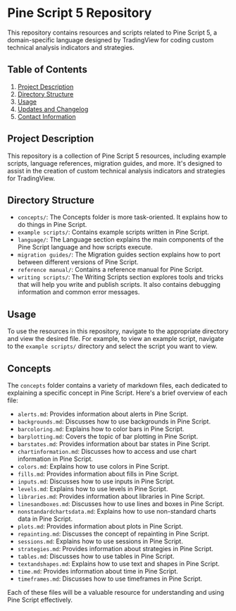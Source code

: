 # Pine Script 5 Repository

This repository contains resources and scripts related to Pine Script 5, a domain-specific language designed by TradingView for coding custom technical analysis indicators and strategies.

## Table of Contents

1. [Project Description](#project-description)
2. [Directory Structure](#directory-structure)
3. [Usage](#usage)
4. [Updates and Changelog](#updates-and-changelog)
5. [Contact Information](#contact-information)

## Project Description

This repository is a collection of Pine Script 5 resources, including example scripts, language references, migration guides, and more. It's designed to assist in the creation of custom technical analysis indicators and strategies for TradingView.

## Directory Structure

- `concepts/`: The Concepts folder is more task-oriented. It explains how to do things in Pine Script.
- `example scripts/`: Contains example scripts written in Pine Script.
- `language/`: The Language section explains the main components of the Pine Script language and how scripts execute.
- `migration guides/`: The Migration guides section explains how to port between different versions of Pine Script.
- `reference manual/`: Contains a reference manual for Pine Script.
- `writing scripts/`: The Writing Scripts section explores tools and tricks that will help you write and publish scripts. It also contains debugging information and common error messages.

## Usage

To use the resources in this repository, navigate to the appropriate directory and view the desired file. For example, to view an example script, navigate to the `example scripts/` directory and select the script you want to view.

## Concepts

The `concepts` folder contains a variety of markdown files, each dedicated to explaining a specific concept in Pine Script. Here's a brief overview of each file:

- `alerts.md`: Provides information about alerts in Pine Script.
- `backgrounds.md`: Discusses how to use backgrounds in Pine Script.
- `barcoloring.md`: Explains how to color bars in Pine Script.
- `barplotting.md`: Covers the topic of bar plotting in Pine Script.
- `barstates.md`: Provides information about bar states in Pine Script.
- `chartinformation.md`: Discusses how to access and use chart information in Pine Script.
- `colors.md`: Explains how to use colors in Pine Script.
- `fills.md`: Provides information about fills in Pine Script.
- `inputs.md`: Discusses how to use inputs in Pine Script.
- `levels.md`: Explains how to use levels in Pine Script.
- `libraries.md`: Provides information about libraries in Pine Script.
- `linesandboxes.md`: Discusses how to use lines and boxes in Pine Script.
- `nonstandardchartsdata.md`: Explains how to use non-standard charts data in Pine Script.
- `plots.md`: Provides information about plots in Pine Script.
- `repainting.md`: Discusses the concept of repainting in Pine Script.
- `sessions.md`: Explains how to use sessions in Pine Script.
- `strategies.md`: Provides information about strategies in Pine Script.
- `tables.md`: Discusses how to use tables in Pine Script.
- `textandshapes.md`: Explains how to use text and shapes in Pine Script.
- `time.md`: Provides information about time in Pine Script.
- `timeframes.md`: Discusses how to use timeframes in Pine Script.

Each of these files will be a valuable resource for understanding and using Pine Script effectively.


